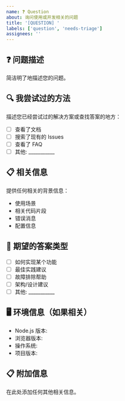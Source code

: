 ```yaml
---
name: ❓ Question
about: 询问使用或开发相关的问题
title: '[QUESTION] '
labels: ['question', 'needs-triage']
assignees: ''
---
```


## ❓ 问题描述
简洁明了地描述您的问题。

## 🔍 我尝试过的方法
描述您已经尝试过的解决方案或查找答案的地方：
- [ ] 查看了文档
- [ ] 搜索了现有的 Issues
- [ ] 查看了 FAQ
- [ ] 其他: ___________

## 📋 相关信息
提供任何相关的背景信息：
- 使用场景
- 相关代码片段
- 错误消息
- 配置信息

## 🎯 期望的答案类型
- [ ] 如何实现某个功能
- [ ] 最佳实践建议
- [ ] 故障排除帮助
- [ ] 架构/设计建议
- [ ] 其他: ___________

## 🖥️ 环境信息（如果相关）
- Node.js 版本:
- 浏览器版本:
- 操作系统:
- 项目版本:

## 📋 附加信息
在此处添加任何其他相关信息。
